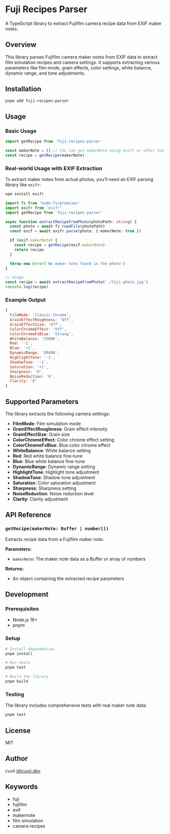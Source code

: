 # Fuji Recipes Parser

A TypeScript library to extract Fujifilm camera recipe data from EXIF maker notes.

## Overview

This library parses Fujifilm camera maker notes from EXIF data to extract film simulation recipes and camera settings. It supports extracting various parameters like film mode, grain effects, color settings, white balance, dynamic range, and tone adjustments.

## Installation

```bash
pnpm add fuji-recipes-parser
```

## Usage

### Basic Usage

```typescript
import getRecipe from 'fuji-recipes-parser'

const makerNote = [] // You can get makerNote using exifr or other tools.
const recipe = getRecipe(makerNote)
```

### Real-world Usage with EXIF Extraction

To extract maker notes from actual photos, you'll need an EXIF parsing library like `exifr`:

```bash
npm install exifr
```

```typescript
import fs from 'node:fs/promises'
import exifr from 'exifr'
import getRecipe from 'fuji-recipes-parser'

async function extractRecipeFromPhoto(photoPath: string) {
  const photo = await fs.readFile(photoPath)
  const exif = await exifr.parse(photo, { makerNote: true })

  if (exif.makerNote) {
    const recipe = getRecipe(exif.makerNote)
    return recipe
  }

  throw new Error('No maker note found in the photo')
}

// Usage
const recipe = await extractRecipeFromPhoto('./fuji-photo.jpg')
console.log(recipe)
```

### Example Output

```javascript
{
  FilmMode: 'Classic Chrome',
  GrainEffectRoughness: 'Off',
  GrainEffectSize: 'Off',
  ColorChromeEffect: 'Off',
  ColorChromeFxBlue: 'Strong',
  WhiteBalance: '5500K',
  Red: '-1',
  Blue: '+1',
  DynamicRange: 'DR400',
  HighlightTone: '-1',
  ShadowTone: '-1',
  Saturation: '+1',
  Sharpness: '0',
  NoiseReduction: '0',
  Clarity: '0'
}
```

## Supported Parameters

The library extracts the following camera settings:

- **FilmMode**: Film simulation mode
- **GrainEffectRoughness**: Grain effect intensity
- **GrainEffectSize**: Grain size
- **ColorChromeEffect**: Color chrome effect setting
- **ColorChromeFxBlue**: Blue color chrome effect
- **WhiteBalance**: White balance setting
- **Red**: Red white balance fine-tune
- **Blue**: Blue white balance fine-tune
- **DynamicRange**: Dynamic range setting
- **HighlightTone**: Highlight tone adjustment
- **ShadowTone**: Shadow tone adjustment
- **Saturation**: Color saturation adjustment
- **Sharpness**: Sharpness setting
- **NoiseReduction**: Noise reduction level
- **Clarity**: Clarity adjustment

## API Reference

### `getRecipe(makerNote: Buffer | number[])`

Extracts recipe data from a Fujifilm maker note.

**Parameters:**
- `makerNote`: The maker note data as a Buffer or array of numbers

**Returns:**
- An object containing the extracted recipe parameters

## Development

### Prerequisites

- Node.js 16+
- pnpm

### Setup

```bash
# Install dependencies
pnpm install

# Run tests
pnpm test

# Build the library
pnpm build
```

### Testing

The library includes comprehensive tests with real maker note data:

```bash
pnpm test
```

## License

MIT

## Author

cuvii <i@cuvii.dev>

## Keywords

- fuji
- fujifilm
- exif
- makernote
- film simulation
- camera recipes
